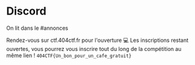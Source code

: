 # Discord

On lit dans le #annonces

Rendez-vous sur ctf.404ctf.fr pour l'ouverture 💻 Les inscriptions restant ouvertes, vous pourrez vous inscrire tout du long de la compétition au même lien ! `404CTF{Un_bon_pour_un_cafe_gratuit}`


